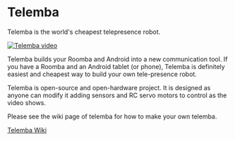 Telemba
===================

Telemba is the world's cheapest telepresence robot. 

[![Telemba video](http://img.youtube.com/vi/4p75EE9H2MQ/0.jpg)](http://www.youtube.com/watch?v=4p75EE9H2MQ)

Telemba builds your Roomba and Android into a new communication
tool. If you have a Roomba and an Android tablet (or phone), Telemba
is definitely easiest and cheapest way to build your own tele-presence
robot.

Telemba is open-source and open-hardware project. It is designed as
anyone can modify it adding sensors and RC servo motors to control as
the video shows.

Please see the wiki page of telemba for how to make your own telemba.

[Telemba Wiki](https://github.com/start-jsk/telemba/wiki)
